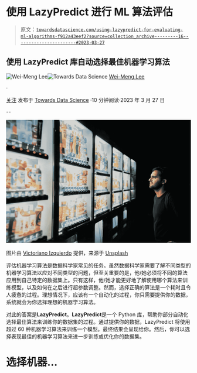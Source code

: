 # 使用 LazyPredict 进行 ML 算法评估

> 原文：[`towardsdatascience.com/using-lazypredict-for-evaluating-ml-algorithms-f912a43eef2?source=collection_archive---------16-----------------------#2023-03-27`](https://towardsdatascience.com/using-lazypredict-for-evaluating-ml-algorithms-f912a43eef2?source=collection_archive---------16-----------------------#2023-03-27)

## 使用 LazyPredict 库自动选择最佳机器学习算法

[](https://weimenglee.medium.com/?source=post_page-----f912a43eef2--------------------------------)![Wei-Meng Lee](https://weimenglee.medium.com/?source=post_page-----f912a43eef2--------------------------------)[](https://towardsdatascience.com/?source=post_page-----f912a43eef2--------------------------------)![Towards Data Science](https://towardsdatascience.com/?source=post_page-----f912a43eef2--------------------------------) [Wei-Meng Lee](https://weimenglee.medium.com/?source=post_page-----f912a43eef2--------------------------------)

·

[关注](https://medium.com/m/signin?actionUrl=https%3A%2F%2Fmedium.com%2F_%2Fsubscribe%2Fuser%2F6599e1e08a48&operation=register&redirect=https%3A%2F%2Ftowardsdatascience.com%2Fusing-lazypredict-for-evaluating-ml-algorithms-f912a43eef2&user=Wei-Meng+Lee&userId=6599e1e08a48&source=post_page-6599e1e08a48----f912a43eef2---------------------post_header-----------) 发布于 [Towards Data Science](https://towardsdatascience.com/?source=post_page-----f912a43eef2--------------------------------) ·10 分钟阅读·2023 年 3 月 27 日

--

[](https://medium.com/m/signin?actionUrl=https%3A%2F%2Fmedium.com%2F_%2Fbookmark%2Fp%2Ff912a43eef2&operation=register&redirect=https%3A%2F%2Ftowardsdatascience.com%2Fusing-lazypredict-for-evaluating-ml-algorithms-f912a43eef2&source=-----f912a43eef2---------------------bookmark_footer-----------)![](img/c5978871674c655a78ca67c37e7a48b0.png)

图片由 [Victoriano Izquierdo](https://unsplash.com/@victoriano?utm_source=medium&utm_medium=referral) 提供，来源于 [Unsplash](https://unsplash.com/?utm_source=medium&utm_medium=referral)

评估机器学习算法是数据科学家常见的任务。虽然数据科学家需要了解不同类型的机器学习算法以应对不同类型的问题，但至关重要的是，他/她必须将不同的算法应用到自己特定的数据集上。只有这样，他/她才能更好地了解使用哪个算法来训练模型，以及如何在之后进行超参数调整。然而，选择正确的算法是一个耗时且令人疲惫的过程。理想情况下，应该有一个自动化的过程，你只需要提供你的数据，系统就会为你选择理想的机器学习算法。

对此的答案是**LazyPredict**。**LazyPredict**是一个 Python 库，帮助你部分自动化选择最佳算法来训练你的数据集的过程。通过提供你的数据，LazyPredict 将使用超过 60 种机器学习算法来训练一个模型。最终结果会呈现给你。然后，你可以选择表现最佳的机器学习算法来进一步训练或优化你的数据集。

# 选择机器…
